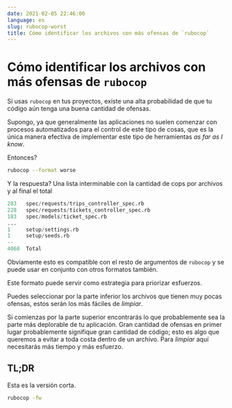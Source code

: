 ```yaml
---
date: 2021-02-05 22:46:00
language: es
slug: rubocop-worst
title: Cómo identificar los archivos con más ofensas de `rubocop`
---
```


# Cómo identificar los archivos con más ofensas de `rubocop`

Si usas `rubocop` en tus proyectos, existe una alta probabilidad de que tu
código aún tenga una buena cantidad de ofensas.

Supongo, ya que generalmente las aplicaciones no suelen comenzar con procesos
automatizados para el control de este tipo de cosas, que es la única manera
efectiva de implementar este tipo de herramientas *as far as I know*.

Entonces?

```sh
rubocop --format worse
```

Y la respuesta? Una lista interminable con la cantidad de cops por archivos y al
final el total

```s
283   spec/requests/trips_controller_spec.rb
228   spec/requests/tickets_controller_spec.rb
183   spec/models/ticket_spec.rb
...
1     setup/settings.rb
1     setup/seeds.rb
--
4068  Total
```

Obviamente esto es compatible con el resto de argumentos de `rubocop` y se puede
usar en conjunto con otros formatos también.

Este formato puede servir como estrategia para priorizar esfuerzos.

Puedes seleccionar por la parte inferior los archivos que tienen muy pocas
ofensas, estos serán los más fáciles de *limpiar*.

Si comienzas por la parte superior encontrarás lo que probablemente sea la parte
más deplorable de tu aplicación. Gran cantidad de ofensas en primer lugar
probablemente signifique gran cantidad de código; esto es algo que queremos a
evitar a toda costa dentro de un archivo. Para *limpiar* aquí necesitarás más
tiempo y más esfuerzo.

## TL;DR

Esta es la versión corta.

```sh
rubocop -fw
```
